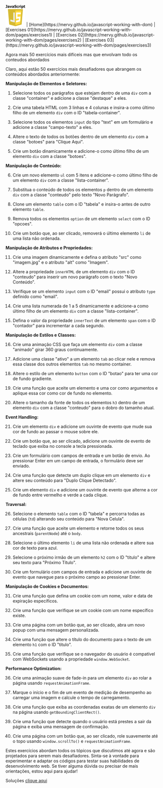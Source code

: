 <img src="../javascript-logo.png" alt="JS logo" style="height:70px;"/> 
| [Home](https://mervy.github.io/javascript-working-with-dom) 
| [Exercises 01](https://mervy.github.io/javascript-working-with-dom/pages/exercises1) 
| [Exercises 02](https://mervy.github.io/javascript-working-with-dom/pages/exercises2) 
| [Exercises 03](https://mervy.github.io/javascript-working-with-dom/pages/exercises3) 

Agora mais 50 exercícios mais difíceis mas que envolvam todo os conteudos abordados

Claro, aqui estão 50 exercícios mais desafiadores que abrangem os conteúdos abordados anteriormente:

**Manipulação de Elementos e Seletores:**

1. Selecione todos os parágrafos que estejam dentro de uma `div` com a classe "container" e adicione a classe "destaque" a eles.

2. Crie uma tabela HTML com 3 linhas e 4 colunas e insira-a como último filho de um elemento `div` com o ID "tabela-container".

3. Selecione todos os elementos `input` do tipo "text" em um formulário e adicione a classe "campo-texto" a eles.

4. Altere o texto de todos os botões dentro de um elemento `div` com a classe "botoes" para "Clique Aqui".

5. Crie um botão dinamicamente e adicione-o como último filho de um elemento `div` com a classe "botoes".

**Manipulação de Conteúdo:**

6. Crie um novo elemento `ul` com 5 itens e adicione-o como último filho de um elemento `div` com a classe "lista-container".

7. Substitua o conteúdo de todos os elementos `p` dentro de um elemento `div` com a classe "conteudo" pelo texto "Novo Parágrafo".

8. Clone um elemento `table` com o ID "tabela" e insira-o antes de outro elemento `table`.

9. Remova todos os elementos `option` de um elemento `select` com o ID "opcoes".

10. Crie um botão que, ao ser clicado, removerá o último elemento `li` de uma lista não ordenada.

**Manipulação de Atributos e Propriedades:**

11. Crie uma imagem dinamicamente e defina o atributo "src" como "imagem.jpg" e o atributo "alt" como "Imagem".

12. Altere a propriedade `innerHTML` de um elemento `div` com o ID "conteudo" para inserir um novo parágrafo com o texto "Novo Conteúdo".

13. Verifique se um elemento `input` com o ID "email" possui o atributo `type` definido como "email".

14. Crie uma lista numerada de 1 a 5 dinamicamente e adicione-a como último filho de um elemento `div` com a classe "lista-container".

15. Defina o valor da propriedade `innerText` de um elemento `span` com o ID "contador" para incrementar a cada segundo.

**Manipulação de Estilos e Classes:**

16. Crie uma animação CSS que faça um elemento `div` com a classe "animado" girar 360 graus continuamente.

17. Adicione uma classe "ativo" a um elemento `tab` ao clicar nele e remova essa classe dos outros elementos `tab` no mesmo container.

18. Altere o estilo de um elemento `button` com o ID "botao" para ter uma cor de fundo gradiente.

19. Crie uma função que aceite um elemento e uma cor como argumentos e aplique essa cor como cor de fundo no elemento.

20. Altere o tamanho da fonte de todos os elementos `h3` dentro de um elemento `div` com a classe "conteudo" para o dobro do tamanho atual.

**Event Handling:**

21. Crie um elemento `div` e adicione um ouvinte de evento que mude sua cor de fundo ao passar o mouse sobre ele.

22. Crie um botão que, ao ser clicado, adicione um ouvinte de evento de teclado que exiba no console a tecla pressionada.

23. Crie um formulário com campos de entrada e um botão de envio. Ao pressionar Enter em um campo de entrada, o formulário deve ser enviado.

24. Crie uma função que detecte um duplo clique em um elemento `div` e altere seu conteúdo para "Duplo Clique Detectado".

25. Crie um elemento `div` e adicione um ouvinte de evento que alterne a cor de fundo entre vermelho e verde a cada clique.

**Traversal:**

26. Selecione o elemento `table` com o ID "tabela" e percorra todas as células (`td`) alterando seu conteúdo para "Nova Celula".

27. Crie uma função que aceite um elemento e retorne todos os seus ancestrais (`parentNode`) até o `body`.

28. Selecione o último elemento `li` de uma lista não ordenada e altere sua cor de texto para azul.

29. Selecione o próximo irmão de um elemento `h2` com o ID "titulo" e altere seu texto para "Próximo Título".

30. Crie um formulário com campos de entrada e adicione um ouvinte de evento que navegue para o próximo campo ao pressionar Enter.

**Manipulação de Cookies e Documentos:**

31. Crie uma função que defina um cookie com um nome, valor e data de expiração específicos.

32. Crie uma função que verifique se um cookie com um nome específico existe.

33. Crie uma página com um botão que, ao ser clicado, abra um novo popup com uma mensagem personalizada.

34. Crie uma função que altere o título do documento para o texto de um elemento `h1` com o ID "titulo".

35. Crie uma função que verifique se o navegador do usuário é compatível com WebSockets usando a propriedade `window.WebSocket`.

**Performance Optimization:**

36. Crie uma animação suave de fade-in para um elemento `div` ao rolar a página usando `requestAnimationFrame`.

37. Marque o início e o fim de um evento de medição de desempenho ao carregar uma imagem e calcule o tempo de carregamento.

38. Crie uma função que exiba as coordenadas exatas de um elemento `div` na página usando `getBoundingClientRect()`.

39. Crie uma função que detecte quando o usuário está prestes a sair da página e exiba uma mensagem de confirmação.

40. Crie uma página com um botão que, ao ser clicado, role suavemente até o topo usando `window.scrollTo()` e `requestAnimationFrame`.

Estes exercícios abordam todos os tópicos que discutimos até agora e são projetados para serem mais desafiadores. Sinta-se à vontade para experimentar e adaptar os códigos para testar suas habilidades de desenvolvimento web. Se tiver alguma dúvida ou precisar de mais orientações, estou aqui para ajudar!

Soluções [clique aqui](https://mervy.github.io/javascript-working-with-dom/pages/solutions2)